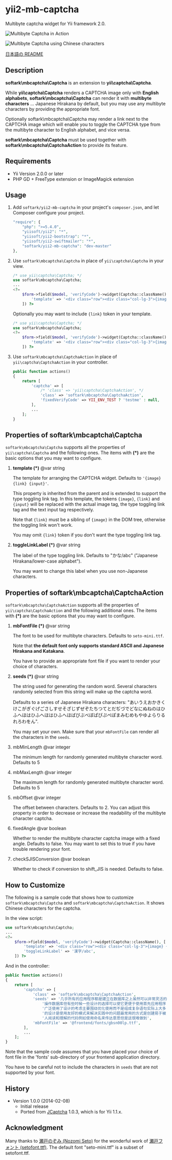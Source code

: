 yii2-mb-captcha
===============

Multibyte captcha widget for Yii framework 2.0.

![Multibyte Captcha in Action](images/mb-captcha.png "Multibyte Captcha in Action")

![Multibyte Captcha using Chinese characters](images/mb-captcha-c.png "Multibyte Captcha using Chinese characters")

[日本語の README](README_ja.md)

Description
-----------

**softark\mbcaptcha\Captcha** is an extension to **yii\captcha\Captcha**.

While **yii\captcha\Captcha** renders a CAPTCHA image only with **English alphabets**,
**softark\mbcaptcha\Captcha** can render it with **multibyte characters** ... Japanese Hirakana
by default, but you may use any multibyte characters by providing the appropriate font.

Optionally softark\mbcaptcha\Captcha may render a link next to the CAPTCHA image which will
enable you to toggle the CAPTCHA type from the multibyte character to English alphabet, and vice versa.

**softark\mbcaptcha\Captcha** must be used together with **softark\mbcaptcha\CaptchaAction** to provide its feature.

Requirements
------------
+ Yii Version 2.0.0 or later
+ PHP GD + FreeType extension or ImageMagick extension

Usage
-----
1. Add `softark/yii2-mb-captcha` in your project's `composer.json`, and let Composer configure your project.

	```php
	"require": {
		"php": ">=5.4.0",
		"yiisoft/yii2": "*",
		"yiisoft/yii2-bootstrap": "*",
		"yiisoft/yii2-swiftmailer": "*",
		"softark/yii2-mb-captcha": "dev-master"
	},
	```

2. Use `softark\mbcaptcha\Captcha` in place of `yii\captcha\Captcha` in your view.

	```php
	/* use yii\captcha\Captcha; */
	use softark\mbcaptcha\Captcha;
	...
	<?=
		$form->field($model, 'verifyCode')->widget(Captcha::className(), [
			'template' => '<div class="row"><div class="col-lg-3">{image}</div><div class="col-lg-6">{input}</div></div>',
		]) ?>
	```

	Optionally you may want to include `{link}` token in your template.
	```php
	/* use yii\captcha\Captcha; */
	use softark\mbcaptcha\Captcha;
	<?=
		$form->field($model, 'verifyCode')->widget(Captcha::className(), [
			'template' => '<div class="row"><div class="col-lg-3">{image} {link}</div><div class="col-lg-6">{input}</div></div>',
		]) ?>
	```

3. Use `softark\mbcaptcha\CaptchaAction` in place of `yii\captcha\CaptchaAction` in your controller.

	```php
	public function actions()
	{
		return [
			'captcha' => [
				/* 'class' => 'yii\captcha\CaptchaAction', */
				'class' => 'softark\mbcaptcha\CaptchaAction',
				'fixedVerifyCode' => YII_ENV_TEST ? 'testme' : null,
			],
			...
		];
	}
	```

Properties of softark\mbcaptcha\Captcha
---------------------------------------
`softark\mbcaptcha\Captcha` supports all the properties of `yii\captcha\Captcha` and the following ones.
The items with **(*)** are the basic options that you may want to configure.

1. **template (*)** @var string

	The template for arranging the CAPTCHA widget. Defaults to `'{image} {link} {input}'`.

	This property is inherited from the parent and is extended to support the type toggling link tag.
	In this template, the tokens `{image}`, `{link}` and `{input}` will be replaced with the actual image tag,
	the type toggling link tag and the text input tag respectively.

	Note that `{link}` must be a sibling of `{image}` in the DOM tree, otherwise the toggling link won't work.

	You may omit `{link}` token if you don't want the type toggling link tag.

2. **toggleLinkLabel (*)** @var string

	The label of the type toggling link. Defaults to "かな/abc" ("Japanese Hirakana/lower-case alphabet").

	You may want to change this label when you use non-Japanese characters.

Properties of softark\mbcaptcha\CaptchaAction
---------------------------------------------
`softark\mbcaptcha\CaptchaAction` supports all the properties of `yii\captcha\CaptchaAction` and the following additional ones.
The items with **(*)** are the basic options that you may want to configure.

1. **mbFontFile (*)** @var string

	The font to be used for multibyte characters. Defaults to `seto-mini.ttf`.

	Note that **the default font only supports standard ASCII and Japanese Hirakana and Katakana**.

	You have to provide an appropriate font file if you want to render your choice of characters.

2. **seeds (*)** @var string

	The string used for generating the random word. Several characters randomly selected from this string will make up the captcha word.

	Defaults to a series of Japanese Hirakana characters: "あいうえおかきくけこがぎぐげごさしすせそざじずぜぞたちつてとだぢづでどなにぬねのはひふへほはひふへほはひふへほばびぶべぼぱぴぷぺぽまみむめもやゆよらりるれろわをん".

	You may set your own. Make sure that your `mbFontFile` can render all the characters in the `seeds`.

3. mbMinLength @var integer

	The minimum length for randomly generated multibyte character word. Defaults to 5

4. mbMaxLength @var integer

	The maximum length for randomly generated multibyte character word. Defaults to 5

5. mbOffset @var integer

	The offset between characters. Defaults to 2.
	You can adjust this property in order to decrease or increase the readability of the multibyte character captcha.

6. fixedAngle @var boolean

	Whether to render the multibyte character captcha image with a fixed angle. Defaults to false.
	You may want to set this to true if you have trouble rendering your font.

7. checkSJISConversion @var boolean

	Whether to check if conversion to shift_JIS is needed. Defaults to false.

How to Customize
----------------

The following is a sample code that shows how to customize `softark\mbcaptcha\Captcha` and `softark\mbcaptcha\CaptchaAction`.
It shows Chinese characters for the captcha.

In the view script:

```php
use softark\mbcaptcha\Captcha;
...
<?=
	$form->field($model, 'verifyCode')->widget(Captcha::className(), [
		'template' => '<div class="row"><div class="col-lg-3">{image} {link}</div><div class="col-lg-6">{input}</div></div>',
		'toggleLinkLabel' => '漢字/abc',
	]) ?>
```

And in the controller:

```php
public function actions()
{
	return [
		'captcha' => [
			'class' => 'softark\mbcaptcha\CaptchaAction',
			'seeds' => '几乎所有的应用程序都是建立在数据库之上虽然可以非常灵活的' .
				'操作数据库但有些时候一些设计的选择可以使它更便于使用首先应用程序' .
				'广泛使用了设计的考虑主要围绕优化使用而不是组成复杂语句实际上大多' .
				'的设计是使用友好的模式来解决实践中的问题最常用的方式是创建易于被' .
				'人阅读和理解的代码例如使用命名来传达意思但是这很难做到',
			'mbFontFile' => '@frontend/fonts/gbsn00lp.ttf',
		],
		...
	];
}
```

Note that the sample code assumes that you have placed your choice of font file in the 'fonts' sub-directory of your frontend application directory.

You have to be careful not to include the characters in `seeds` that are not supported by your font.

History
-------

+ Version 1.0.0 (2014-02-08)
	+ Initial release
	+ Ported from [JCaptcha](https://github.com/softark/JCaptcha) 1.0.3, which is for Yii 1.1.x.

Acknowledgment
--------------
Many thanks to [瀬戸のぞみ (Nozomi Seto)](http://nonty.net/about/) for the wonderful work of [瀬戸フォント (setofont.ttf)](http://nonty.net/item/font/setofont.php). The default font "seto-mini.ttf" is a subset of setofont.ttf.

